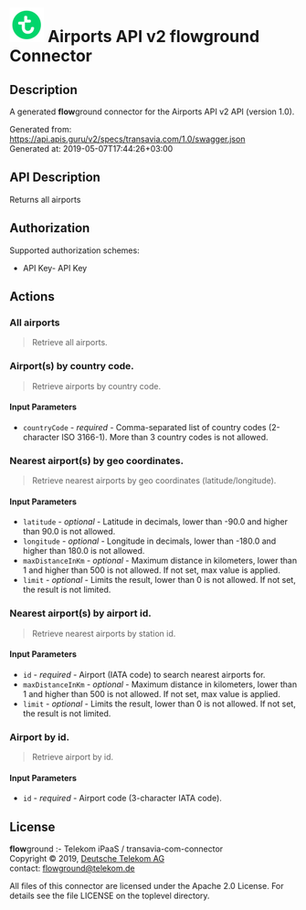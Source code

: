 # ![LOGO](logo.png) Airports API v2 **flow**ground Connector

## Description

A generated **flow**ground connector for the Airports API v2 API (version 1.0).

Generated from: https://api.apis.guru/v2/specs/transavia.com/1.0/swagger.json<br/>
Generated at: 2019-05-07T17:44:26+03:00

## API Description

Returns all airports

## Authorization

Supported authorization schemes:
- API Key- API Key
## Actions

### All airports

> Retrieve all airports.

### Airport(s) by country code.

> Retrieve airports by country code.

#### Input Parameters
* `countryCode` - _required_ - Comma-separated list of country codes (2-character ISO 3166-1). More than 3 country codes is not allowed.

### Nearest airport(s) by geo coordinates.

> Retrieve nearest airports by geo coordinates (latitude/longitude).

#### Input Parameters
* `latitude` - _optional_ - Latitude in decimals, lower than -90.0 and higher than 90.0 is not allowed.
* `longitude` - _optional_ - Longitude in decimals, lower than -180.0 and higher than 180.0 is not allowed.
* `maxDistanceInKm` - _optional_ - Maximum distance in kilometers, lower than 1 and higher than 500 is not allowed. If not set, max value is applied.
* `limit` - _optional_ - Limits the result, lower than 0 is not allowed. If not set, the result is not limited.

### Nearest airport(s) by airport id.

> Retrieve nearest airports by station id.

#### Input Parameters
* `id` - _required_ - Airport (IATA code) to search nearest airports for.
* `maxDistanceInKm` - _optional_ - Maximum distance in kilometers, lower than 1 and higher than 500 is not allowed. If not set, max value is applied.
* `limit` - _optional_ - Limits the result, lower than 0 is not allowed. If not set, the result is not limited.

### Airport by id.

> Retrieve airport by id.

#### Input Parameters
* `id` - _required_ - Airport code (3-character IATA code).

## License

**flow**ground :- Telekom iPaaS / transavia-com-connector<br/>
Copyright © 2019, [Deutsche Telekom AG](https://www.telekom.de)<br/>
contact: flowground@telekom.de

All files of this connector are licensed under the Apache 2.0 License. For details
see the file LICENSE on the toplevel directory.

